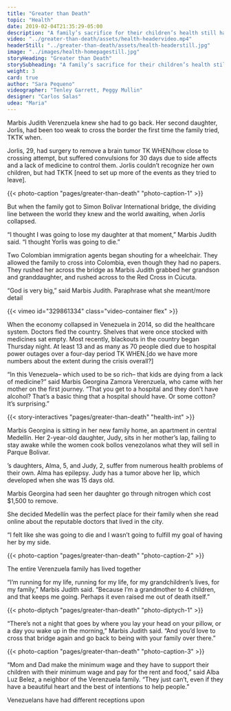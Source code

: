 ```yaml
---
title: "Greater than Death"
topic: "Health"
date: 2019-02-04T21:35:29-05:00
description: "A family’s sacrifice for their children’s health still has roadblocks."
video: "../greater-than-death/assets/health-headervideo.mp4"
headerStill: "../greater-than-death/assets/health-headerstill.jpg"
image: "../images/health-homepagestill.jpg"
storyHeading: "Greater than Death"
storySubheading: "A family’s sacrifice for their children’s health still has roadblocks."
weight: 3
card: true
author: "Sara Pequeno"
videographer: "Tenley Garrett, Peggy Mullin"
designer: "Carlos Salas"
udea: "Maria"
---
```


Marbis Judith Verenzuela knew she had to go back. Her second daughter, Jorlis, had been too weak to cross the border the first time the family tried, TKTK when.

Jorlis, 29, had surgery to remove a brain tumor TK WHEN/how close to crossing attempt, but suffered convulsions for 30 days due to side affects and a lack of  medicine to control them. Jorlis couldn’t recognize her own children, but had TKTK [need to set up more of the events as they tried to leave].

{{< photo-caption "pages/greater-than-death" "photo-caption-1" >}}

But when the family  got to Simon Bolivar International bridge, the dividing line between the world they knew and the world awaiting, when Jorlis collapsed.

“I thought I was going to lose my daughter at that moment,” Marbis Judith said. “I thought Yorlis was going to die.”

Two Colombian immigration agents began shouting for a wheelchair. They allowed the family to cross into Colombia, even though they had no papers. They rushed her across the bridge as Marbis Judith grabbed her grandson and granddaughter, and rushed across to the Red Cross in Cúcuta.

“God is very big,” said Marbis Judith. Paraphrase what she meant/more detail

<div id="video-top"></div>

<!-- Health and saftey video go here -->
{{< vimeo id="329861334" class="video-container flex" >}}

When the economy collapsed in Venezuela in 2014, so did the healthcare system. Doctors fled the country. Shelves that were once stocked with medicines sat empty. Most recently, blackouts in the country began Thursday night. At least 13 and as many as 70 people died due to hospital power outages over a four-day period TK WHEN.[do we have more numbers about the extent during the crisis overall?]

“In this Venezuela– which used to be so rich– that kids are dying from a lack of medicine?” said Marbis Georgina Zamora Verenzuela, who came with her mother on the first journey. “That you get to a hospital and they don’t have alcohol? That’s a basic thing that a hospital should have. Or some cotton? It’s surprising.”

{{< story-interactives "pages/greater-than-death" "health-int" >}}

Marbis Georgina is sitting in her new family home, an apartment in central Medellín. Her 2-year-old daughter, Judy, sits in her mother’s lap, failing to stay awake while the women cook bollos venezolanos what they will sell in Parque Bolivar.

’s daughters, Alma, 5, and Judy, 2, suffer from numerous health problems of their own. Alma has epilepsy. Judy has a tumor above her lip, which developed when she was 15 days old.

Marbis Georgina had seen her daughter go through nitrogen which cost $1,500 to remove.

She decided Medellín was the perfect place for their family when she read online about the reputable doctors that lived in the city.

“I felt like she was going to die and I wasn’t going to fulfill my goal of having her by my side.

{{< photo-caption "pages/greater-than-death" "photo-caption-2" >}}

The entire Verenzuela family has lived together

“I’m running for my life, running for my life, for my grandchildren’s lives, for my family,” Marbis Judith said. “Because I’m a grandmother to 4 children, and that keeps me going. Perhaps it even raised me out of death itself.”

{{< photo-diptych "pages/greater-than-death" "photo-diptych-1" >}}

“There’s not a night that goes by where you lay your head on your pillow, or a day you wake up in the morning,” Marbis Judith said. “And you’d love to cross that bridge again and go back to being with your family over there.”

{{< photo-caption "pages/greater-than-death" "photo-caption-3" >}}

“Mom and Dad make the minimum wage and they have to support their children with their minimum wage and pay for the rent and food,” said Alba Luz Belez, a neighbor of the Verenzuela family. “They just can’t, even if they have a beautiful heart and the best of intentions to help people.”

Venezuelans have had different receptions upon
